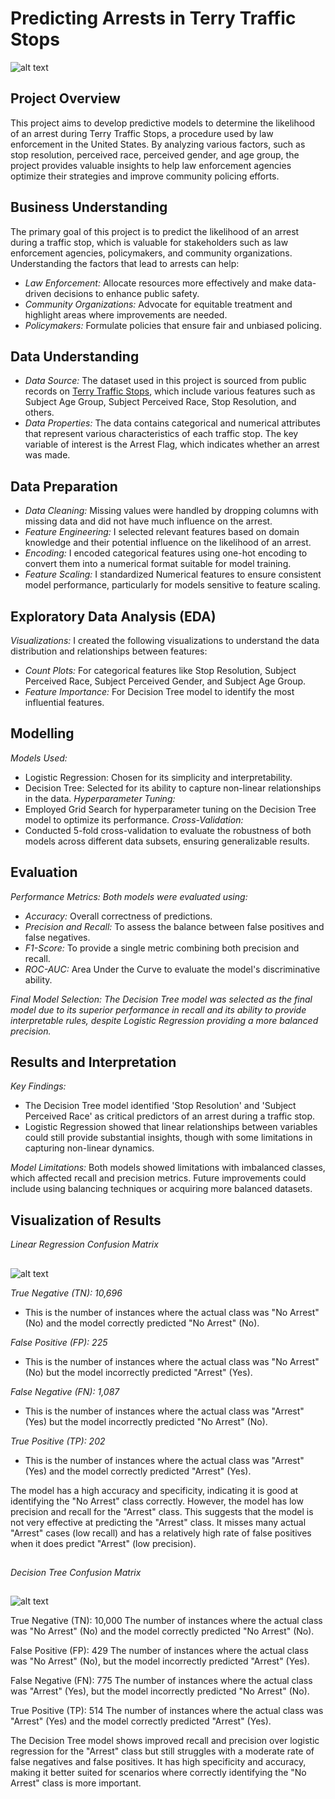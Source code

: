 # Predicting Arrests in Terry Traffic Stops
![alt text](Images/ohio%20police%20stop.jpg)

## Project Overview
This project aims to develop predictive models to determine the likelihood of an arrest during Terry Traffic Stops, a procedure used by law enforcement in the United States. By analyzing various factors, such as stop resolution, perceived race, perceived gender, and age group, the project provides valuable insights to help law enforcement agencies optimize their strategies and improve community policing efforts.

## Business Understanding
The primary goal of this project is to predict the likelihood of an arrest during a traffic stop, which is valuable for stakeholders such as law enforcement agencies, policymakers, and community organizations. Understanding the factors that lead to arrests can help:
* *Law Enforcement:* Allocate resources more effectively and make data-driven decisions to enhance public safety.
* *Community Organizations:* Advocate for equitable treatment and highlight areas where improvements are needed.
* *Policymakers:* Formulate policies that ensure fair and unbiased policing.

## Data Understanding
* *Data Source:* The dataset used in this project is sourced from public records on [Terry Traffic Stops](https://data.seattle.gov/Public-Safety/Terry-Stops/28ny-9ts8/about_data), which include various features such as Subject Age Group, Subject Perceived Race, Stop Resolution, and others.
* *Data Properties:* The data contains categorical and numerical attributes that represent various characteristics of each traffic stop. The key variable of interest is the Arrest Flag, which indicates whether an arrest was made.

## Data Preparation
* *Data Cleaning:* Missing values were handled by dropping columns with missing data and did not have much influence on the arrest.
* *Feature Engineering:* I selected relevant features based on domain knowledge and their potential influence on the likelihood of an arrest.
* *Encoding:* I encoded categorical features using one-hot encoding to convert them into a numerical format suitable for model training.
* *Feature Scaling:* I standardized Numerical features to ensure consistent model performance, particularly for models sensitive to feature scaling.

## Exploratory Data Analysis (EDA)
*Visualizations:* I created the following visualizations to understand the data distribution and relationships between features:
* *Count Plots:* For categorical features like Stop Resolution, Subject Perceived Race, Subject Perceived Gender, and Subject Age Group.
* *Feature Importance:* For Decision Tree model to identify the most influential features.

## Modelling
*Models Used:* 
* Logistic Regression: Chosen for its simplicity and interpretability.
* Decision Tree: Selected for its ability to capture non-linear relationships in the data.
*Hyperparameter Tuning:*
* Employed Grid Search for hyperparameter tuning on the Decision Tree model to optimize its performance.
*Cross-Validation:*
* Conducted 5-fold cross-validation to evaluate the robustness of both models across different data subsets, ensuring generalizable results.
## Evaluation

*Performance Metrics: Both models were evaluated using:*

* *Accuracy:* Overall correctness of predictions.
* *Precision and Recall:* To assess the balance between false positives and false negatives.
* *F1-Score:* To provide a single metric combining both precision and recall.
* *ROC-AUC:* Area Under the Curve to evaluate the model's discriminative ability.

*Final Model Selection: The Decision Tree model was selected as the final model due to its superior performance in recall and its ability to provide interpretable rules, despite Logistic Regression providing a more balanced precision.*

## Results and Interpretation

*Key Findings:*
* The Decision Tree model identified 'Stop Resolution' and 'Subject Perceived Race' as critical predictors of an arrest during a traffic stop.
* Logistic Regression showed that linear relationships between variables could still provide substantial insights, though with some limitations in capturing non-linear dynamics.

*Model Limitations:* Both models showed limitations with imbalanced classes, which affected recall and precision metrics. Future improvements could include using balancing techniques or acquiring more balanced datasets.

## Visualization of Results

*Linear Regression Confusion Matrix*
##
![alt text](Images/LR%20COR.png)

*True Negative (TN): 10,696*
* This is the number of instances where the actual class was "No Arrest" (No) and the model correctly predicted "No Arrest" (No).

*False Positive (FP): 225*
* This is the number of instances where the actual class was "No Arrest" (No) but the model incorrectly predicted "Arrest" (Yes).

*False Negative (FN): 1,087*
* This is the number of instances where the actual class was "Arrest" (Yes) but the model incorrectly predicted "No Arrest" (No).

*True Positive (TP): 202*
* This is the number of instances where the actual class was "Arrest" (Yes) and the model correctly predicted "Arrest" (Yes).

The model has a high accuracy and specificity, indicating it is good at identifying the "No Arrest" class correctly. However, the model has low precision and recall for the "Arrest" class. This suggests that the model is not very effective at predicting the "Arrest" class. It misses many actual "Arrest" cases (low recall) and has a relatively high rate of false positives when it does predict "Arrest" (low precision).

## 
*Decision Tree Confusion Matrix*
##
![alt text](Images/dt%20con.png)

True Negative (TN): 10,000
The number of instances where the actual class was "No Arrest" (No) and the model correctly predicted "No Arrest" (No).

False Positive (FP): 429
The number of instances where the actual class was "No Arrest" (No), but the model incorrectly predicted "Arrest" (Yes).

False Negative (FN): 775
The number of instances where the actual class was "Arrest" (Yes), but the model incorrectly predicted "No Arrest" (No).

True Positive (TP): 514
The number of instances where the actual class was "Arrest" (Yes) and the model correctly predicted "Arrest" (Yes).

The Decision Tree model shows improved recall and precision over logistic regression for the "Arrest" class but still struggles with a moderate rate of false negatives and false positives. It has high specificity and accuracy, making it better suited for scenarios where correctly identifying the "No Arrest" class is more important.